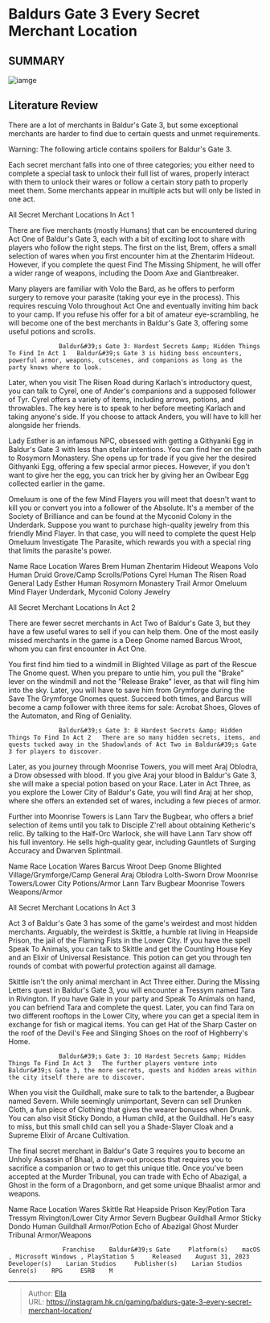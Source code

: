 # Baldurs Gate 3 Every Secret Merchant Location


## SUMMARY 

![iamge](https://static1.srcdn.com/wordpress/wp-content/uploads/2024/01/secret-merchant-with-a-trade-menu-from-baldur-s-gate-3.jpg)

## Literature Review

There are a lot of merchants in Baldur&#39;s Gate 3, but some exceptional merchants are harder to find due to certain quests and unmet requirements.





Warning: The following article contains spoilers for Baldur&#39;s Gate 3.




Each secret merchant falls into one of three categories; you either need to complete a special task to unlock their full list of wares, properly interact with them to unlock their wares or follow a certain story path to properly meet them. Some merchants appear in multiple acts but will only be listed in one act.

  


 All Secret Merchant Locations In Act 1 
         

There are five merchants (mostly Humans) that can be encountered during Act One of Baldur&#39;s Gate 3, each with a bit of exciting loot to share with players who follow the right steps. The first on the list, Brem, offers a small selection of wares when you first encounter him at the Zhentarim Hideout. However, if you complete the quest Find The Missing Shipment, he will offer a wider range of weapons, including the Doom Axe and Giantbreaker.




Many players are familiar with Volo the Bard, as he offers to perform surgery to remove your parasite (taking your eye in the process). This requires rescuing Volo throughout Act One and eventually inviting him back to your camp. If you refuse his offer for a bit of amateur eye-scrambling, he will become one of the best merchants in Baldur&#39;s Gate 3, offering some useful potions and scrolls.

                  Baldur&#39;s Gate 3: Hardest Secrets &amp; Hidden Things To Find In Act 1   Baldur&#39;s Gate 3 is hiding boss encounters, powerful armor, weapons, cutscenes, and companions as long as the party knows where to look.    

Later, when you visit The Risen Road during Karlach&#39;s introductory quest, you can talk to Cyrel, one of Ander&#39;s companions and a supposed follower of Tyr. Cyrel offers a variety of items, including arrows, potions, and throwables. The key here is to speak to her before meeting Karlach and taking anyone&#39;s side. If you choose to attack Anders, you will have to kill her alongside her friends.




Lady Esther is an infamous NPC, obsessed with getting a Githyanki Egg in Baldur&#39;s Gate 3 with less than stellar intentions. You can find her on the path to Rosymorn Monastery. She opens up for trade if you give her the desired Githyanki Egg, offering a few special armor pieces. However, if you don&#39;t want to give her the egg, you can trick her by giving her an Owlbear Egg collected earlier in the game.

Omeluum is one of the few Mind Flayers you will meet that doesn&#39;t want to kill you or convert you into a follower of the Absolute. It&#39;s a member of the Society of Brilliance and can be found at the Myconid Colony in the Underdark. Suppose you want to purchase high-quality jewelry from this friendly Mind Flayer. In that case, you will need to complete the quest Help Omeluum Investigate The Parasite, which rewards you with a special ring that limits the parasite&#39;s power.

  Name   Race   Location   Wares    Brem   Human   Zhentarim Hideout   Weapons    Volo   Human   Druid Grove/Camp   Scrolls/Potions    Cyrel   Human   The Risen Road   General    Lady Esther   Human   Rosymorn Monastery Trail   Armor    Omeluum   Mind Flayer   Underdark, Myconid Colony   Jewelry   








 All Secret Merchant Locations In Act 2 
          

There are fewer secret merchants in Act Two of Baldur&#39;s Gate 3, but they have a few useful wares to sell if you can help them. One of the most easily missed merchants in the game is a Deep Gnome named Barcus Wroot, whom you can first encounter in Act One.

You first find him tied to a windmill in Blighted Village as part of the Rescue The Gnome quest. When you prepare to untie him, you pull the &#34;Brake&#34; lever on the windmill and not the &#34;Release Brake&#34; lever, as that will fling him into the sky. Later, you will have to save him from Grymforge during the Save The Grymforge Gnomes quest. Succeed both times, and Barcus will become a camp follower with three items for sale: Acrobat Shoes, Gloves of the Automaton, and Ring of Geniality.




                  Baldur&#39;s Gate 3: 8 Hardest Secrets &amp; Hidden Things To Find In Act 2   There are so many hidden secrets, items, and quests tucked away in the Shadowlands of Act Two in Baldur&#39;s Gate 3 for players to discover.   

Later, as you journey through Moonrise Towers, you will meet Araj Oblodra, a Drow obsessed with blood. If you give Araj your blood in Baldur&#39;s Gate 3, she will make a special potion based on your Race. Later in Act Three, as you explore the Lower City of Baldur&#39;s Gate, you will find Araj at her shop, where she offers an extended set of wares, including a few pieces of armor.

Further into Moonrise Towers is Lann Tarv the Bugbear, who offers a brief selection of items until you talk to Disciple Z&#39;rell about obtaining Ketheric&#39;s relic. By talking to the Half-Orc Warlock, she will have Lann Tarv show off his full inventory. He sells high-quality gear, including Gauntlets of Surging Accuracy and Dwarven Splintmail.

  Name   Race   Location   Wares    Barcus Wroot   Deep Gnome   Blighted Village/Grymforge/Camp   General    Araj Oblodra   Lolth-Sworn Drow   Moonrise Towers/Lower City   Potions/Armor    Lann Tarv   Bugbear   Moonrise Towers   Weapons/Armor   








 All Secret Merchant Locations In Act 3 
         

Act 3 of Baldur&#39;s Gate 3 has some of the game&#39;s weirdest and most hidden merchants. Arguably, the weirdest is Skittle, a humble rat living in Heapside Prison, the jail of the Flaming Fists in the Lower City. If you have the spell Speak To Animals, you can talk to Skittle and get the Counting House Key and an Elixir of Universal Resistance. This potion can get you through ten rounds of combat with powerful protection against all damage.

Skittle isn&#39;t the only animal merchant in Act Three either. During the Missing Letters quest in Baldur&#39;s Gate 3, you will encounter a Tressym named Tara in Rivington. If you have Gale in your party and Speak To Animals on hand, you can befriend Tara and complete the quest. Later, you can find Tara on two different rooftops in the Lower City, where you can get a special item in exchange for fish or magical items. You can get Hat of the Sharp Caster on the roof of the Devil&#39;s Fee and Slinging Shoes on the roof of Highberry&#39;s Home.




                  Baldur&#39;s Gate 3: 10 Hardest Secrets &amp; Hidden Things To Find In Act 3   The further players venture into Baldur&#39;s Gate 3, the more secrets, quests and hidden areas within the city itself there are to discover.   

When you visit the Guildhall, make sure to talk to the bartender, a Bugbear named Severn. While seemingly unimportant, Severn can sell Drunken Cloth, a fun piece of Clothing that gives the wearer bonuses when Drunk. You can also visit Sticky Dondo, a Human child, at the Guildhall. He&#39;s easy to miss, but this small child can sell you a Shade-Slayer Cloak and a Supreme Elixir of Arcane Cultivation.

The final secret merchant in Baldur&#39;s Gate 3 requires you to become an Unholy Assassin of Bhaal, a drawn-out process that requires you to sacrifice a companion or two to get this unique title. Once you&#39;ve been accepted at the Murder Tribunal, you can trade with Echo of Abazigal, a Ghost in the form of a Dragonborn, and get some unique Bhaalist armor and weapons.




  Name   Race   Location   Wares    Skittle   Rat   Heapside Prison   Key/Potion    Tara   Tressym   Rivington/Lower City   Armor    Severn   Bugbear   Guildhall   Armor    Sticky Dondo   Human   Guildhall   Armor/Potion    Echo of Abazigal   Ghost   Murder Tribunal   Armor/Weapons   



                   Franchise    Baldur&#39;s Gate     Platform(s)    macOS , Microsoft Windows , PlayStation 5     Released    August 31, 2023     Developer(s)    Larian Studios     Publisher(s)    Larian Studios     Genre(s)    RPG     ESRB    M      


---

> Author: [Ella](https://instagram.hk.cn/)  
> URL: https://instagram.hk.cn/gaming/baldurs-gate-3-every-secret-merchant-location/  

